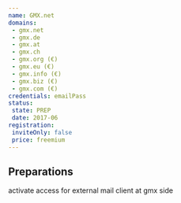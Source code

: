 ```yaml
---
name: GMX.net
domains:
 - gmx.net
 - gmx.de
 - gmx.at
 - gmx.ch
 - gmx.org (€)
 - gmx.eu (€)
 - gmx.info (€)
 - gmx.biz (€)
 - gmx.com (€)
credentials: emailPass
status:
 state: PREP
 date: 2017-06
registration:
 inviteOnly: false
 price: freemium
---
```


## Preparations
activate access for external mail client at gmx side